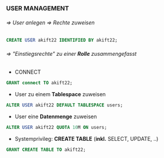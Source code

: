 ### USER MANAGEMENT

###### => User anlegen => Rechte zuweisen

```sql
CREATE USER akift22 IDENTIFIED BY akift22;
```

###### => "Einstiegsrechte" zu einer **Rolle** zusammengefasst
- CONNECT
```sql
GRANT connect TO akift22;
```

- User zu einem **Tablespace** zuweisen
```sql
ALTER USER akift22 DEFAULT TABLESPACE users;
```

- User eine **Datenmenge** zuweisen 
```sql
ALTER USER akift22 QUOTA 10M ON users;
```

- Systemprivileg: **CREATE TABLE** (**inkl.** SELECT, UPDATE, ..)
```sql
GRANT CREATE TABLE TO akift22;
```